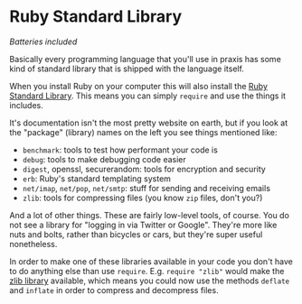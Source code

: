 # Ruby Standard Library

*Batteries included*

Basically every programming language that you'll use in praxis has some kind
of standard library that is shipped with the language itself.

When you install Ruby on your computer this will also install the <a
href="http://ruby-doc.org/stdlib-2.2.2/">Ruby Standard Library</a>. This means
you can simply `require` and use the things it includes.

It's documentation isn't the most pretty website on earth, but if you look at
the "package" (library) names on the left you see things mentioned like:

* `benchmark`: tools to test how performant your code is
* `debug`: tools to make debugging code easier
* `digest`, openssl, securerandom: tools for encryption and security
* `erb`: Ruby's standard templating system
* `net/imap`, `net/pop`, `net/smtp`: stuff for sending and receiving emails
* `zlib`: tools for compressing files (you know `zip` files, don't you?)

And a lot of other things. These are fairly low-level tools, of course. You do
not see a library for "logging in via Twitter or Google". They're more like
nuts and bolts, rather than bicycles or cars, but they're super useful
nonetheless.

In order to make one of these libraries available in your code you don't have
to do anything else than use `require`. E.g. `require "zlib"` would make the
<a href="http://ruby-doc.org/stdlib-2.2.2/libdoc/zlib/rdoc/Zlib.html">zlib
library</a> available, which means you could now use the methods `deflate` and
`inflate` in order to compress and decompress files.

